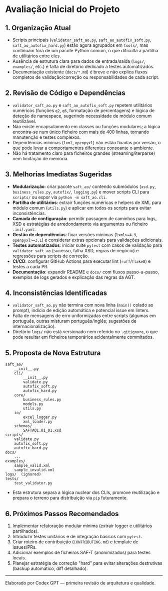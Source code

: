 # Avaliação Inicial do Projeto

## 1. Organização Atual
- Scripts principais (`validator_saft_ao.py`, `saft_ao_autofix_soft.py`, `saft_ao_autofix_hard.py`) estão agora agrupados em `tools/`, mas continuam fora de um pacote Python comum, o que dificulta a partilha de utilitários entre eles.
- Ausência de estrutura clara para dados de entrada/saída (`logs/`, `examples/`, etc.) e falta de diretório dedicado a testes automatizados.
- Documentação existente (`docs/*.md`) é breve e não explica fluxos completos de validação/correção ou responsabilidades de cada script.

## 2. Revisão de Código e Dependências
- `validator_saft_ao.py` e `saft_ao_autofix_soft.py` repetem utilitários numéricos (funções `q2`, `q6`, formatação de percentagens) e lógica de deteção de namespace, sugerindo necessidade de módulo comum reutilizável.
- Não existe encapsulamento em classes ou funções modulares; a lógica encontra-se num único ficheiro com mais de 400 linhas, tornando manutenção e testes complexos.
- Dependências mínimas (`lxml`, `openpyxl`) não estão fixadas por versão, o que pode levar a comportamentos diferentes consoante o ambiente.
- Não há tratamento claro para ficheiros grandes (streaming/iterparse) nem limitação de memória.

## 3. Melhorias Imediatas Sugeridas
- **Modularização**: criar pacote `saft_ao/` contendo submódulos (`xsd.py`, `business_rules.py`, `autofix/`, `logging.py`) e mover scripts CLI para `scripts/` ou expor via `python -m saft_ao.cli`.
- **Partilha de utilitários**: extrair funções numéricas e helpers de XML para módulo comum (`utils.py`) e aplicar em todos os scripts para evitar inconsistências.
- **Camada de configuração**: permitir passagem de caminhos para logs, XSD e estratégias de arredondamento via argumentos ou ficheiro `.ini`/`.yaml`.
- **Gestão de dependências**: fixar versões mínimas (`lxml>=4.9`, `openpyxl>=3.1`) e considerar extras opcionais para validações adicionais.
- **Testes automatizados**: iniciar suite `pytest` com casos de validação para `validator_saft_ao` (sucesso, falha XSD, regras de negócio) e regressões para scripts de correção.
- **CI/CD**: configurar GitHub Actions para executar lint (`ruff`/`flake8`) e testes a cada PR.
- **Documentação**: expandir README e `docs/` com fluxos passo-a-passo, exemplos de logs gerados e explicação das regras da AGT.

## 4. Inconsistências Identificadas
- `validator_saft_ao.py` não termina com nova linha (`main()` colado ao prompt), indício de edição automática e potencial issue em linters.
- Falta de mensagens de erro uniformizadas entre scripts (algumas em português, outras misturam português/inglês; sugestões de internacionalização).
- Diretório `logs/` não está versionado nem referido no `.gitignore`, o que pode resultar em ficheiros temporários acidentalmente commitados.

## 5. Proposta de Nova Estrutura
```
saft_ao/
    __init__.py
    cli/
        __init__.py
        validate.py
        autofix_soft.py
        autofix_hard.py
    core/
        business_rules.py
        models.py
        utils.py
    io/
        excel_logger.py
        xml_loader.py
    schemas/
        SAFTAO1.01_01.xsd
scripts/
    validate.py
    autofix_soft.py
    autofix_hard.py
docs/
    ...
examples/
    sample_valid.xml
    sample_invalid.xml
logs/  (ignored)
tests/
    test_validator.py
```
- Esta estrutura separa a lógica nuclear dos CLIs, promove reutilização e prepara o terreno para distribuição via `pip` futuramente.

## 6. Próximos Passos Recomendados
1. Implementar refatoração modular mínima (extrair logger e utilitários partilhados).
2. Introduzir testes unitários e de integração básicos com `pytest`.
3. Criar roteiro de contribuição (`CONTRIBUTING.md`) e template de issues/PRs.
4. Adicionar exemplos de ficheiros SAF-T (anonimizados) para testes locais.
5. Planejar estratégia de correção "hard" para evitar alterações destrutivas (backup automático, diff detalhado).

---
Elaborado por Codex GPT — primeira revisão de arquitetura e qualidade.
